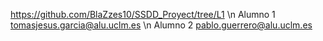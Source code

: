 https://github.com/BlaZzes10/SSDD_Proyect/tree/L1 \n
Alumno 1 tomasjesus.garcia@alu.uclm.es \n
Alumno 2 pablo.guerrero@alu.uclm.es
